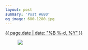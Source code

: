 ```yaml
---
layout: post
summary: 'Post #680'
og_image: 680-1280.jpg
---
```


<div class="post">
 <time>
  <a href="/680">
   {{ page.date | date: "%B %-d, %Y" }}
  </a>
 </time>
 <a href="/680">
  <figure data-taken="8/28/2017">
   <img sizes="(min-width: 700px) 50vw, calc(100vw - 2rem)" src="{{ site.assets_url }}/680-640.jpg" srcset="{{ site.assets_url }}/680-320.jpg 320w, {{ site.assets_url }}/680-640.jpg 640w, {{ site.assets_url }}/680-960.jpg 960w, {{ site.assets_url }}/680-1280.jpg 1280w"/>
  </figure>
 </a>
</div>
